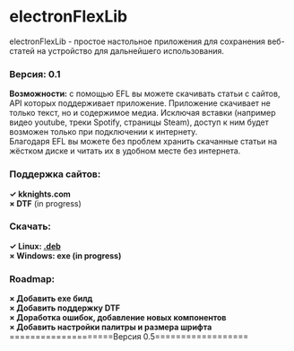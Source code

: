# electronFlexLib
electronFlexLib - простое настольное приложения для сохранения веб-статей на устройство для дальнейшего использования.
### Версия:  0.1
**Возможности:** с помощью EFL вы можете скачивать статьи с сайтов, API которых поддерживает приложение.
Приложение скачивает не только текст, но и содержимое медиа. Исключая вставки (например видео youtube, треки Spotify, страницы Steam),
доступ к ним будет возможен только при подключении к интернету.  
Благодаря EFL вы можете без проблем хранить скачанные статьи на жёстком диске и читать их в удобном месте без интернета.
### Поддержка сайтов:
**✓ kknights.com**  
**× DTF** (in progress)
### Скачать:
**✓ Linux: [.deb](https://github.com/AllexKzk/electron-flex-lib/raw/main/builds/deb/electronflexlib_0.5_amd64.deb)**  
**× Windows: exe (in progress)**
### Roadmap:
**× Добавить exe билд**  
**× Добавить поддержку DTF**  
**× Доработка ошибок, добавление новых компонентов**  
**× Добавить настройки палитры и размера шрифта**  
====================Версия 0.5==================


